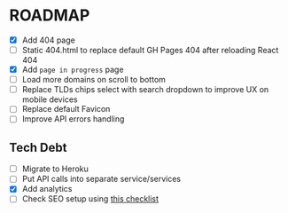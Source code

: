 # ROADMAP

- [x] Add 404 page
- [ ] Static 404.html to replace default GH Pages 404 after reloading React 404
- [x] Add `page in progress` page
- [ ] Load more domains on scroll to bottom
- [ ] Replace TLDs chips select with search dropdown to improve UX on mobile devices
- [ ] Replace default Favicon
- [ ] Improve API errors handling

## Tech Debt

- [ ] Migrate to Heroku
- [ ] Put API calls into separate service/services
- [x] Add analytics
- [ ] Check SEO setup using [this checklist](https://ahrefs.com/blog/seo-checklist/#basic-seo-checklist)
